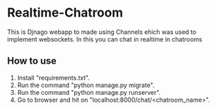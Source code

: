 # Realtime-Chatroom

This is Djnago webapp to made using Channels ehich was used to implement websockets. In this you can chat in realtime in chatrooms

## How to use

1. Install "requirements.txt".
2. Run the command "python manage.py migrate".
3. Run the command "python manage.py runserver".
4. Go to browser and hit on "localhost:8000/chat/<chatroom_name>".
